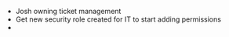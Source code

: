 - Josh owning ticket management
- Get new security role created for IT to start adding permissions
- 